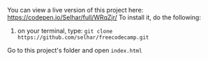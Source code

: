 You can view a live version of this project here: https://codepen.io/Selhar/full/WRqZjr/
To install it, do the following:

1. on your terminal, type: `git clone https://github.com/selhar/freecodecamp.git`

Go to this project's folder and open `index.html`